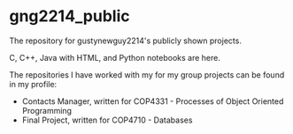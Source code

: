 # gng2214_public
The repository for gustynewguy2214's publicly shown projects.

C, C++, Java with HTML, and Python notebooks are here.

The repositories I have worked with my for my group projects can be found in my profile:
- Contacts Manager, written for COP4331 - Processes of Object Oriented Programming
- Final Project, written for COP4710 - Databases

